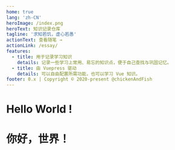 ```yaml
---
home: true
lang: 'zh-CN'
heroImage: /index.png
heroText: 知识记录仓库
tagline: '求知若饥，虚心若愚'
actionText: 查看随笔 →
actionLink: /essay/
features:
  - title: 用于记录学习知识
    details: 记录一些学习上常用、易忘的知识点，便于自己查找与巩固记忆。
  - title: 由 Vuepress 驱动
    details: 可以自由配置所需功能，也可以学习 Vue 知识。
footer: 0.x | Copyright © 2020-present @chickenAndFish
---
```


# Hello World !

# 你好，世界！
